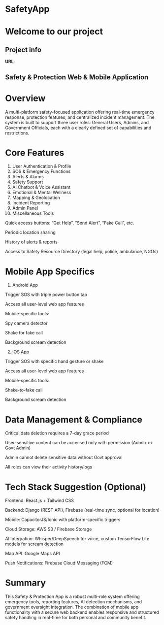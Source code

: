 # SafetyApp
# Welcome to our project

## Project info

**URL**: 

## Safety & Protection Web & Mobile Application

# Overview

A multi-platform safety-focused application offering real-time emergency response, protection features, and centralized incident management. The system is built to support three user roles: General Users, Admins, and Government Officials, each with a clearly defined set of capabilities and restrictions.

# Core Features

1. User Authentication & Profile
2. SOS & Emergency Functions
3. Alerts & Alarms
4. Safety Support
5. AI Chatbot & Voice Assistant
6. Emotional & Mental Wellness
7. Mapping & Geolocation
8. Incident Reporting
9. Admin Panel
10. Miscellaneous Tools

Quick access buttons: “Get Help”, “Send Alert”, “Fake Call”, etc.

Periodic location sharing

History of alerts & reports

Access to Safety Resource Directory (legal help, police, ambulance, NGOs)

# Mobile App Specifics

1. Android App

Trigger SOS with triple power button tap

Access all user-level web app features

Mobile-specific tools:

Spy camera detector

Shake for fake call

Background scream detection

2. iOS App

Trigger SOS with specific hand gesture or shake

Access all user-level web app features

Mobile-specific tools:

Shake-to-fake call

Background scream detection

# Data Management & Compliance

Critical data deletion requires a 7-day grace period

User-sensitive content can be accessed only with permission (Admin ↔ Govt Admin)

Admin cannot delete sensitive data without Govt approval

All roles can view their activity history/logs

# Tech Stack Suggestion (Optional)

Frontend: React.js + Tailwind CSS

Backend: Django (REST API), Firebase (real-time sync, optional for location)

Mobile: CapacitorJS/Ionic with platform-specific triggers

Cloud Storage: AWS S3 / Firebase Storage

AI Integration: Whisper/DeepSpeech for voice, custom TensorFlow Lite models for scream detection

Map API: Google Maps API

Push Notifications: Firebase Cloud Messaging (FCM)

# Summary

This Safety & Protection App is a robust multi-role system offering emergency tools, reporting features, AI detection mechanisms, and government oversight integration. The combination of mobile app functionality with a secure web backend enables responsive and structured safety handling in real-time for both personal and community benefit.
